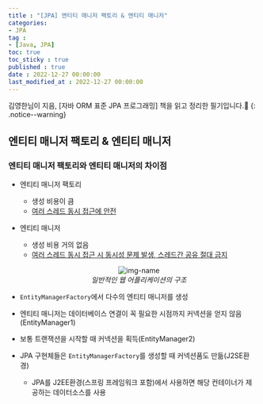 ```yaml
---
title : "[JPA] 엔티티 매니저 팩토리 & 엔티티 매니저"
categories:
- JPA
tag :
- [Java, JPA]
toc: true
toc_sticky : true
published : true
date : 2022-12-27 00:00:00
last_modified_at : 2022-12-27 00:00:00
---
```






김영한님이 지음, [자바 ORM 표준 JPA 프로그래밍] 책을 읽고 정리한 필기입니다.📢
{: .notice--warning}



## 엔티티 매니저 팩토리 & 엔티티 매니저

### 엔티티 매니저 팩토리와 엔티티 매니저의 차이점

- 엔티티 매니저 팩토리

    - 생성 비용이 큼
    - <u>여러 스레드 동시 접근에 안전</u>

- 엔티티 매니저

    - 생성 비용 거의 없음
    - <u>여러 스레드 동시 접근 시 동시성 문제 발생, 스레드간 공유 절대 금지</u>

    

    <p align="center">
      <img alt="img-name" src="https://user-images.githubusercontent.com/13410737/210164960-303e931b-e566-4221-a46e-bbddac519521.png">
      <br>
        <em>일반적인 웹 어플리케이션의 구조</em>
    </p>
    
    

- `EntityManagerFactory`에서 다수의 엔티티 매니저를 생성
- 엔티티 매니저는 데이터베이스 연결이 꼭 필요한 시점까지 커넥션을 얻지 않음(EntityManager1)
- 보통 트랜잭션을 시작할 때 커넥션을 획득(EntityManager2)
- JPA 구현체들은 `EntityManagerFactory`를 생성할 때 커넥션품도 만듦(J2SE환경)
    - JPA를 J2EE환경(스프링 프레임워크 포함)에서 사용하면 해당 컨테이너가 제공하는 데이터소스를 사용

